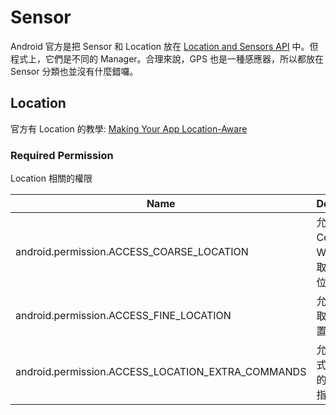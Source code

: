 # Sensor

Android 官方是把 Sensor 和 Location 放在 [Location and Sensors API](http://developer.android.com/guide/topics/sensors/index.html) 中。但程式上，它們是不同的 Manager。合理來說，GPS 也是一種感應器，所以都放在 Sensor 分類也並沒有什麼錯囉。

## Location

官方有 Location 的教學: [Making Your App Location-Aware](http://developer.android.com/training/location/index.html)

### Required Permission

Location 相關的權限

| Name | Description |
| ---- | ----------- |
| android.permission.ACCESS_COARSE_LOCATION | 允許從 CellID 或 WiFi 熱點來取得粗略的位置 |
| android.permission.ACCESS_FINE_LOCATION | 允許從 GPS 取得精確位置 |
| android.permission.ACCESS_LOCATION_EXTRA_COMMANDS | 允許應用程式存取額外的位置相關指令 |
